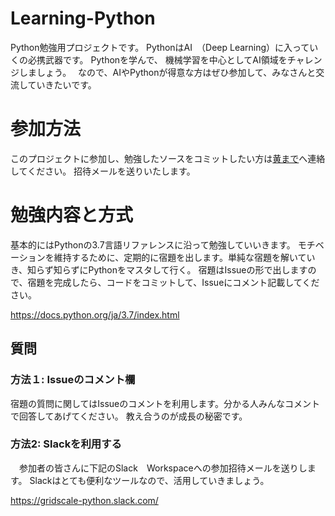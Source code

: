 # Learning-Python
Python勉強用プロジェクトです。
PythonはAI　（Deep Learning）に入っていくの必携武器です。
Pythonを学んで、 機械学習を中心としてAI領域をチャレンジしましょう。　
なので、AIやPythonが得意な方はぜひ参加して、みなさんと交流していきたいです。

# 参加方法
このプロジェクトに参加し、勉強したソースをコミットしたい方は[黄まで](<mailto:kaw@gridscale.com>)へ連絡してください。
招待メールを送りいたします。


# 勉強内容と方式
基本的にはPythonの3.7言語リファレンスに沿って勉強していいきます。
モチベーションを維持するために、定期的に宿題を出します。単純な宿題を解いていき、知らず知らずにPythonをマスタして行く。
宿題はIssueの形で出しますので、宿題を完成したら、コードをコミットして、Issueにコメント記載してください。

https://docs.python.org/ja/3.7/index.html

## 質問
### 方法１: Issueのコメント欄
  宿題の質問に関してはIssueのコメントを利用します。分かる人みんなコメントで回答してあげてください。
  教え合うのが成長の秘密です。
  
### 方法2: Slackを利用する
　参加者の皆さんに下記のSlack　Workspaceへの参加招待メールを送りします。
 Slackはとても便利なツールなので、活用していきましょう。
 
  https://gridscale-python.slack.com/
